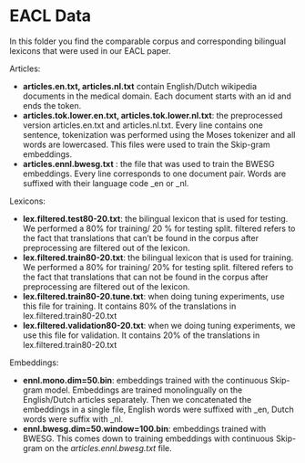 # EACL Data
In this folder you find the comparable corpus and corresponding bilingual lexicons that were used in our EACL paper.


Articles:

* **articles.en.txt, articles.nl.txt** contain English/Dutch wikipedia documents in the medical domain. Each document starts with an id and ends the <eod> token.
*	**articles.tok.lower.en.txt, articles.tok.lower.nl.txt**: the preprocessed version articles.en.txt and articles.nl.txt. Every line contains one sentence, tokenization was performed using the Moses tokenizer and all words are lowercased. This files were used to train the Skip-gram embeddings.
*	**articles.ennl.bwesg.txt** : the file that was used to train the BWESG embeddings. Every line corresponds to one document pair. Words are suffixed with their language code _en or _nl. 

Lexicons:

*	**lex.filtered.test80-20.txt**: the bilingual lexicon that is used for testing. We performed a 80% for training/ 20 % for testing split. filtered refers to the fact that translations that can’t be found in the corpus after preprocessing are filtered out of the lexicon.
*	**lex.filtered.train80-20.txt**:  the bilingual lexicon that is used for training. We performed a 80% for training/ 20% for testing split. filtered refers to the fact that translations that can not be found in the corpus after preprocessing are filtered out of the lexicon.
*	**lex.filtered.train80-20.tune.txt**: when doing tuning experiments, use this file for training. It contains 80% of the translations in lex.filtered.train80-20.txt
*	**lex.filtered.validation80-20.txt**: when we doing tuning experiments, we use this file for validation. It contains 20% of the translations in  lex.filtered.train80-20.txt

Embeddings:

* **ennl.mono.dim=50.bin**: embeddings trained with the continuous Skip-gram model. Embeddings are trained monolingually on the English/Dutch articles separately. Then we concatenated the embeddings in a single file, English words were suffixed with _en, Dutch words were suffix with _nl.
* **ennl.bwesg.dim=50.window=100.bin**: embeddings trained with BWESG. This comes down to training embeddings with continuous Skip-gram on the _articles.ennl.bwesg.txt_ file. 